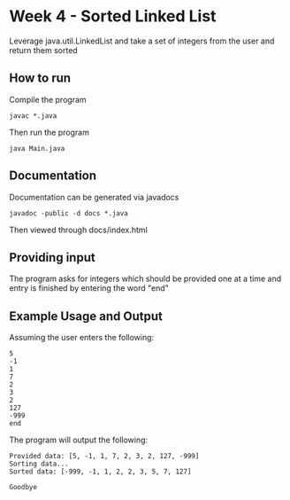 # Week 4 - Sorted Linked List
Leverage java.util.LinkedList and take a set of integers from the user 
and return them sorted

## How to run
Compile the program
```
javac *.java
```
Then run the program
```
java Main.java
```

## Documentation
Documentation can be generated via javadocs
```
javadoc -public -d docs *.java
```
Then viewed through docs/index.html

## Providing input
The program asks for integers which should be provided one at a time and entry is finished by entering the word "end"

## Example Usage and Output
Assuming the user enters the following:
```
5
-1
1
7
2
3
2
127
-999
end
```
The program will output the following:
```
Provided data: [5, -1, 1, 7, 2, 3, 2, 127, -999]
Sorting data...
Sorted data: [-999, -1, 1, 2, 2, 3, 5, 7, 127]

Goodbye
```